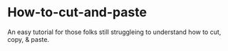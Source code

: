 # How-to-cut-and-paste
An easy tutorial for those folks still struggleing to understand how to cut, copy, &amp; paste.
